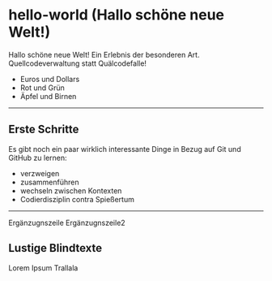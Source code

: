 # hello-world (Hallo schöne neue Welt!)
Hallo schöne neue Welt! Ein Erlebnis der besonderen Art.
Quellcodeverwaltung statt Quälcodefalle!


+ Euros und Dollars
+ Rot und Grün
+ Äpfel und Birnen

---
## Erste Schritte
Es gibt noch ein paar wirklich interessante Dinge in Bezug auf Git und GitHub zu lernen:
* verzweigen
* zusammenführen
* wechseln zwischen Kontexten
* Codierdisziplin contra Spießertum
---
Ergänzugnszeile
Ergänzugnszeile2

## Lustige Blindtexte

Lorem Ipsum Trallala
